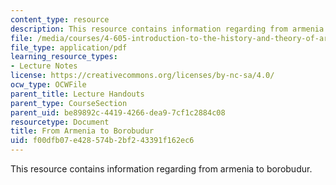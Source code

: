 ```yaml
---
content_type: resource
description: This resource contains information regarding from armenia to borobudur.
file: /media/courses/4-605-introduction-to-the-history-and-theory-of-architecture-spring-2012/f00dfb07e428574b2bf243391f162ec6_MIT4_605S12_lec18.pdf
file_type: application/pdf
learning_resource_types:
- Lecture Notes
license: https://creativecommons.org/licenses/by-nc-sa/4.0/
ocw_type: OCWFile
parent_title: Lecture Handouts
parent_type: CourseSection
parent_uid: be89892c-4419-4266-dea9-7cf1c2884c08
resourcetype: Document
title: From Armenia to Borobudur
uid: f00dfb07-e428-574b-2bf2-43391f162ec6
---
```

This resource contains information regarding from armenia to borobudur.